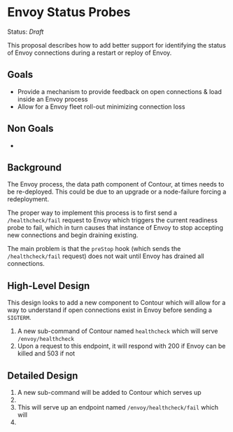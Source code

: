 # Envoy Status Probes

Status: _Draft_

This proposal describes how to add better support for identifying the status of Envoy connections during a restart or reploy of Envoy.

## Goals

- Provide a mechanism to provide feedback on open connections & load inside an Envoy process
- Allow for a Envoy fleet roll-out minimizing connection loss

## Non Goals

- 

## Background

The Envoy process, the data path component of Contour, at times needs to be re-deployed.
This could be due to an upgrade or a node-failure forcing a redeployment.

The proper way to implement this process is to first send a `/healthcheck/fail` request to Envoy which triggers the current readiness probe
to fail, which in turn causes that instance of Envoy to stop accepting new connections and begin draining existing.

The main problem is that the `preStop` hook (which sends the `/healthcheck/fail` request) does not wait until Envoy has drained all connections.

## High-Level Design

This design looks to add a new component to Contour which will allow for a way to understand if open connections exist in Envoy before sending a `SIGTERM`.

1. A new sub-command of Contour named `healthcheck` which will serve `/envoy/healthcheck`
2. Upon a request to this endpoint, it will respond with 200 if Envoy can be killed and 503 if not

## Detailed Design

1. A new sub-command will be added to Contour which serves up 
2. 
2. This will serve up an endpoint named `/envoy/healthcheck/fail` which will 
3. 
